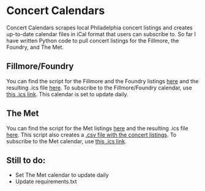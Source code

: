# Concert Calendars
 
Concert Calendars scrapes local Philadelphia concert listings and creates up-to-date calendar files in iCal format that users can subscribe to. So far I have written Python code to pull concert listings for the Fillmore, the Foundry, and The Met. 

## Fillmore/Foundry

You can find the script for the Fillmore and the Foundry listings [here](https://github.com/amandakreider/Concert-Calendars/blob/main/scripts/fillmorecal.py) and the resulting .ics file [here](https://github.com/amandakreider/Concert-Calendars/blob/main/calendars/fillmore_events.ics). To subscribe to the Fillmore/Foundry calendar, use [this .ics link](https://raw.githubusercontent.com/amandakreider/Concert-Calendars/main/calendars/fillmore_events.ics). This calendar is set to update daily.

## The Met

You can find the script for the Met listings [here](https://github.com/amandakreider/Concert-Calendars/blob/main/scripts/metcal.py) and the resulting .ics file [here](https://github.com/amandakreider/Concert-Calendars/blob/main/calendars/met_events.ics). This script also creates a [.csv file with the concert listings](https://github.com/amandakreider/Concert-Calendars/blob/main/csv/met_events.csv). To subscribe to the Met calendar, use [this .ics link](https://raw.githubusercontent.com/amandakreider/Concert-Calendars/main/calendars/met_events.ics).

## Still to do:
- Set The Met calendar to update daily
- Update requirements.txt 
